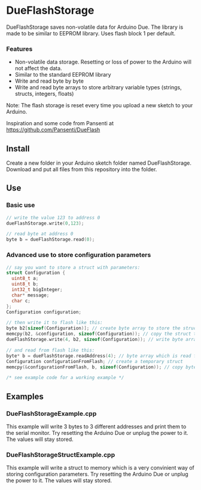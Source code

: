 # DueFlashStorage
DueFlashStorage saves non-volatile data for Arduino Due. The library is made to be similar to EEPROM library. Uses flash block 1 per default.

### Features
- Non-volatile data storage. Resetting or loss of power to the Arduino will not affect the data.
- Similar to the standard EEPROM library
- Write and read byte by byte
- Write and read byte arrays to store arbitrary variable types (strings, structs, integers, floats)

Note: The flash storage is reset every time you upload a new sketch to your Arduino.

Inspiration and some code from Pansenti at https://github.com/Pansenti/DueFlash

## Install
Create a new folder in your Arduino sketch folder named DueFlashStorage. 
Download and put all files from this repository into the folder. 

## Use
### Basic use
```cpp
// write the value 123 to address 0
dueFlashStorage.write(0,123);

// read byte at address 0
byte b = dueFlashStorage.read(0);
```

### Advanced use to store configuration parameters
```cpp
// say you want to store a struct with parameters:
struct Configuration {
  uint8_t a;
  uint8_t b;
  int32_t bigInteger;
  char* message;
  char c;
};
Configuration configuration;

// then write it to flash like this:
byte b2[sizeof(Configuration)]; // create byte array to store the struct
memcpy(b2, &configuration, sizeof(Configuration)); // copy the struct to the byte array
dueFlashStorage.write(4, b2, sizeof(Configuration)); // write byte array to flash at address 4

// and read from flash like this:
byte* b = dueFlashStorage.readAddress(4); // byte array which is read from flash at adress 4
Configuration configurationFromFlash; // create a temporary struct
memcpy(&configurationFromFlash, b, sizeof(Configuration)); // copy byte array to temporary struct

/* see example code for a working example */
```

## Examples
### DueFlashStorageExample.cpp
This example will write 3 bytes to 3 different addresses and print them to the serial monitor.
Try resetting the Arduino Due or unplug the power to it. The values will stay stored.
   
### DueFlashStorageStructExample.cpp
This example will write a struct to memory which is a very convinient way of storing configuration parameters.
Try resetting the Arduino Due or unplug the power to it. The values will stay stored.
